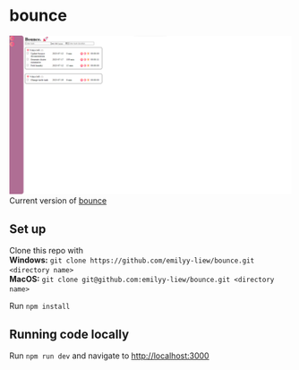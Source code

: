 # bounce

![bounce](images/bounce.png)  
Current version of [bounce](https://bounce-emilyy-liew.vercel.app/)

## Set up

Clone this repo with  
**Windows:** `git clone https://github.com/emilyy-liew/bounce.git <directory name>`  
**MacOS:** `git clone git@github.com:emilyy-liew/bounce.git <directory name>`

Run `npm install`

## Running code locally

Run `npm run dev` and navigate to [http://localhost:3000](http://localhost:3000)
